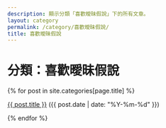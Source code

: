 ```yaml
---
description: 顯示分類「喜歡曖昧假說」下的所有文章。
layout: category
permalink: /category/喜歡曖昧假說/
title: 喜歡曖昧假說
---
```


<h1>分類：喜歡曖昧假說</h1>

{% for post in site.categories[page.title] %}
  <p><a href="{{ post.url | relative_url }}">{{ post.title }}</a> ({{ post.date | date: "%Y-%m-%d" }})</p>
{% endfor %}
